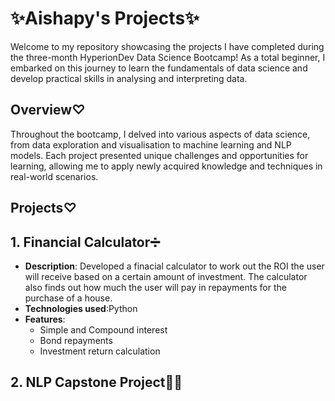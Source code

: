 # **✨Aishapy's Projects✨**

Welcome to my repository showcasing the  projects I have completed during the three-month HyperionDev Data Science Bootcamp! As a total beginner, I embarked on this journey to learn the fundamentals of data science and develop practical skills in analysing and interpreting data.  

## Overview♡
Throughout the bootcamp, I delved into various aspects of data science, from data exploration and visualisation to machine learning and NLP models. Each project presented unique challenges and opportunities for learning, allowing me to apply newly acquired knowledge and techniques in real-world scenarios.

## Projects♡  
## 1. Financial Calculator➗ 

* **Description**: Developed a finacial calculator to work out the ROI the user will receive based on a certain amount of investment. The calculator also finds out how much the user will pay in repayments for the purchase of a house.
* **Technologies used**:Python
* **Features**:
  * Simple and Compound interest
  * Bond repayments
  * Investment return calculation

## 2. NLP Capstone Project👩‍💻

